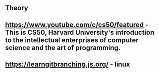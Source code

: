 ## Theory

## https://www.youtube.com/c/cs50/featured - This is CS50, Harvard University's introduction to the intellectual enterprises of computer science and the art of programming.

## https://learngitbranching.js.org/ - linux




